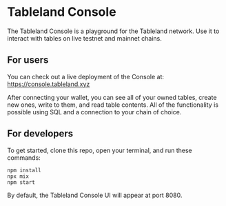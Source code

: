 # Tableland Console

The Tableland Console is a playground for the Tableland network. Use it to interact with tables on live testnet and mainnet chains.

## For users

You can check out a live deployment of the Console at: https://console.tableland.xyz

After connecting your wallet, you can see all of your owned tables, create new ones, write to them, and read table contents. All of the functionality is possible using SQL and a connection to your chain of choice.

## For developers

To get started, clone this repo, open your terminal, and run these commands:

```console
npm install
npx mix
npm start
```

By default, the Tableland Console UI will appear at port 8080.
